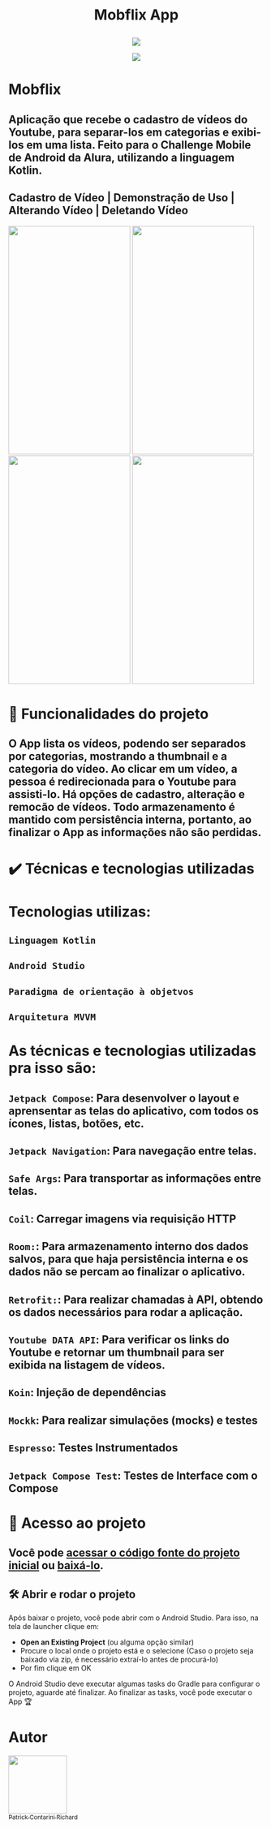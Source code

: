 # <p align="center"> Mobflix App </p>

<p align="center"><img src="https://img.shields.io/badge/finished-november2022-green"/></p>
<p align="center"><img src="https://img.shields.io/badge/tested-november2022-green"/></p>

# Mobflix
## Aplicação que recebe o cadastro de vídeos do Youtube, para separar-los em categorias e exibi-los em uma lista. Feito para o Challenge Mobile de Android da Alura, utilizando a linguagem Kotlin.


## Cadastro de Vídeo |  Demonstração de Uso | Alterando Vídeo | Deletando Vídeo
<p float="left">
  <img src="https://github.com/PatrickCR1/MobflixRepository/blob/Main/Mobflix%20Gifs/Cadastro%20de%20V%C3%ADdeo.gif" width="240" height="450" />
  <img src="https://github.com/PatrickCR1/MobflixRepository/blob/Main/Mobflix%20Gifs/Filtra%20por%20Categoria%20e%20Redireciona%20para%20o%20Youtube.gif" width="240" height="450" /> 
  <img src="https://github.com/PatrickCR1/MobflixRepository/blob/Main/Mobflix%20Gifs/Alterando%20V%C3%ADdeo.gif" width="240" height="450" />
  <img src="https://github.com/PatrickCR1/MobflixRepository/blob/Main/Mobflix%20Gifs/Removendo%20V%C3%ADdeo.gif" width="240" height="450" />
</p>

# :hammer: Funcionalidades do projeto
## O App lista os vídeos, podendo ser separados por categorias, mostrando a thumbnail e a categoria do vídeo. Ao clicar em um vídeo, a pessoa é redirecionada para o Youtube para assisti-lo. Há opções de cadastro, alteração e remocão de vídeos. Todo armazenamento é mantido com persistência interna, portanto, ao finalizar o App as informações não são perdidas.

# ✔️ Técnicas e tecnologias utilizadas

# Tecnologias utilizas:

## `Linguagem Kotlin`
## `Android Studio`
## `Paradigma de orientação à objetvos`
## `Arquitetura MVVM`

# As técnicas e tecnologias utilizadas pra isso são:

## `Jetpack Compose`: Para desenvolver o layout e aprensentar as telas do aplicativo, com todos os ícones, listas, botões, etc. 
## `Jetpack Navigation`: Para navegação entre telas.
## `Safe Args`: Para transportar as informações entre telas.
## `Coil`: Carregar imagens via requisição HTTP
## `Room:`: Para armazenamento interno dos dados salvos, para que haja persistência interna e os dados não se percam ao finalizar o aplicativo.
## `Retrofit:`: Para realizar chamadas à API, obtendo os dados necessários para rodar a aplicação.
## `Youtube DATA API`: Para verificar os links do Youtube e retornar um thumbnail para ser exibida na listagem de vídeos.
## `Koin`: Injeção de dependências
## `Mockk`: Para realizar simulações (mocks) e testes 
## `Espresso`: Testes Instrumentados
## `Jetpack Compose Test`: Testes de Interface com o Compose

# 📁 Acesso ao projeto
## Você pode [acessar o código fonte do projeto inicial](https://github.com/PatrickCR1/MobflixRepository/tree/Main/Mobflix) ou [baixá-lo]([https://github.com/alura-cursos/android-com-kotlin-personalizando-ui/archive/refs/heads/projeto-inicial.zip](https://github.com/PatrickCR1/MobflixRepository/archive/refs/heads/Main.zip)).

## 🛠️ Abrir e rodar o projeto

Após baixar o projeto, você pode abrir com o Android Studio. Para isso, na tela de launcher clique em:

- **Open an Existing Project** (ou alguma opção similar)
- Procure o local onde o projeto está e o selecione (Caso o projeto seja baixado via zip, é necessário extraí-lo antes de procurá-lo)
- Por fim clique em OK

O Android Studio deve executar algumas tasks do Gradle para configurar o projeto, aguarde até finalizar. Ao finalizar as tasks, você pode executar o App 🏆 

# Autor
[<img src="https://avatars.githubusercontent.com/u/86331226?v=4" width=115><br><sub>Patrick Contarini Richard</sub>](https://github.com/PatrickCR1) 
